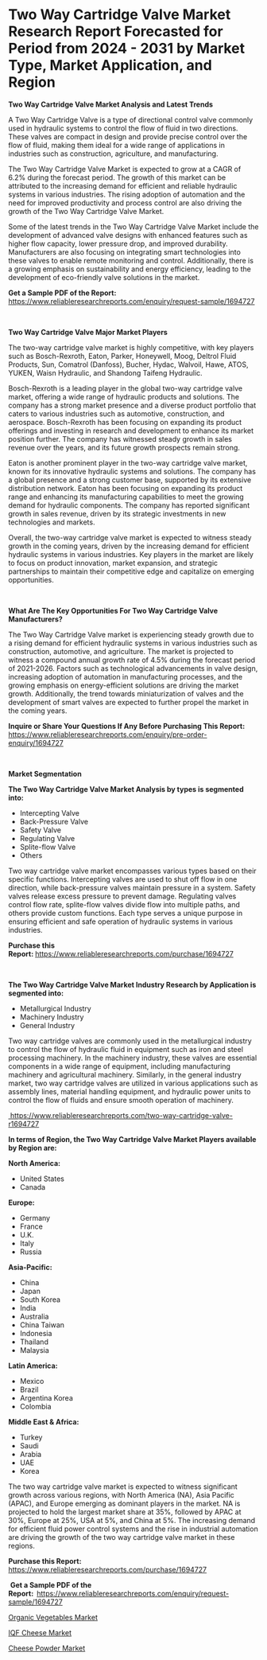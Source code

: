 <p><h1>Two Way Cartridge Valve Market Research Report Forecasted for Period from 2024 -  2031 by Market Type, Market Application, and Region</h1></p><p><strong>Two Way Cartridge Valve Market Analysis and Latest Trends</strong></p>
<p><p>A Two Way Cartridge Valve is a type of directional control valve commonly used in hydraulic systems to control the flow of fluid in two directions. These valves are compact in design and provide precise control over the flow of fluid, making them ideal for a wide range of applications in industries such as construction, agriculture, and manufacturing.</p><p>The Two Way Cartridge Valve Market is expected to grow at a CAGR of 6.2% during the forecast period. The growth of this market can be attributed to the increasing demand for efficient and reliable hydraulic systems in various industries. The rising adoption of automation and the need for improved productivity and process control are also driving the growth of the Two Way Cartridge Valve Market.</p><p>Some of the latest trends in the Two Way Cartridge Valve Market include the development of advanced valve designs with enhanced features such as higher flow capacity, lower pressure drop, and improved durability. Manufacturers are also focusing on integrating smart technologies into these valves to enable remote monitoring and control. Additionally, there is a growing emphasis on sustainability and energy efficiency, leading to the development of eco-friendly valve solutions in the market.</p></p>
<p><strong>Get a Sample PDF of the Report:&nbsp;</strong> <a href="https://www.reliableresearchreports.com/enquiry/request-sample/1694727">https://www.reliableresearchreports.com/enquiry/request-sample/1694727</a></p>
<p>&nbsp;</p>
<p><strong>Two Way Cartridge Valve Major Market Players</strong></p>
<p><p>The two-way cartridge valve market is highly competitive, with key players such as Bosch-Rexroth, Eaton, Parker, Honeywell, Moog, Deltrol Fluid Products, Sun, Comatrol (Danfoss), Bucher, Hydac, Walvoil, Hawe, ATOS, YUKEN, Waisn Hydraulic, and Shandong Taifeng Hydraulic.</p><p>Bosch-Rexroth is a leading player in the global two-way cartridge valve market, offering a wide range of hydraulic products and solutions. The company has a strong market presence and a diverse product portfolio that caters to various industries such as automotive, construction, and aerospace. Bosch-Rexroth has been focusing on expanding its product offerings and investing in research and development to enhance its market position further. The company has witnessed steady growth in sales revenue over the years, and its future growth prospects remain strong.</p><p>Eaton is another prominent player in the two-way cartridge valve market, known for its innovative hydraulic systems and solutions. The company has a global presence and a strong customer base, supported by its extensive distribution network. Eaton has been focusing on expanding its product range and enhancing its manufacturing capabilities to meet the growing demand for hydraulic components. The company has reported significant growth in sales revenue, driven by its strategic investments in new technologies and markets.</p><p>Overall, the two-way cartridge valve market is expected to witness steady growth in the coming years, driven by the increasing demand for efficient hydraulic systems in various industries. Key players in the market are likely to focus on product innovation, market expansion, and strategic partnerships to maintain their competitive edge and capitalize on emerging opportunities.</p></p>
<p>&nbsp;</p>
<p><strong>What Are The Key Opportunities For Two Way Cartridge Valve Manufacturers?</strong></p>
<p><p>The Two Way Cartridge Valve market is experiencing steady growth due to a rising demand for efficient hydraulic systems in various industries such as construction, automotive, and agriculture. The market is projected to witness a compound annual growth rate of 4.5% during the forecast period of 2021-2026. Factors such as technological advancements in valve design, increasing adoption of automation in manufacturing processes, and the growing emphasis on energy-efficient solutions are driving the market growth. Additionally, the trend towards miniaturization of valves and the development of smart valves are expected to further propel the market in the coming years.</p></p>
<p><strong>Inquire or Share Your Questions If Any Before Purchasing This Report:</strong> <a href="https://www.reliableresearchreports.com/enquiry/pre-order-enquiry/1694727">https://www.reliableresearchreports.com/enquiry/pre-order-enquiry/1694727</a></p>
<p>&nbsp;</p>
<p><strong>Market Segmentation</strong></p>
<p><strong>The Two Way Cartridge Valve Market Analysis by types is segmented into:</strong></p>
<p><ul><li>Intercepting Valve</li><li>Back-Pressure Valve</li><li>Safety Valve</li><li>Regulating Valve</li><li>Splite-flow Valve</li><li>Others</li></ul></p>
<p><p>Two way cartridge valve market encompasses various types based on their specific functions. Intercepting valves are used to shut off flow in one direction, while back-pressure valves maintain pressure in a system. Safety valves release excess pressure to prevent damage. Regulating valves control flow rate, splite-flow valves divide flow into multiple paths, and others provide custom functions. Each type serves a unique purpose in ensuring efficient and safe operation of hydraulic systems in various industries.</p></p>
<p><strong>Purchase this Report:&nbsp;</strong><a href="https://www.reliableresearchreports.com/purchase/1694727">https://www.reliableresearchreports.com/purchase/1694727</a></p>
<p>&nbsp;</p>
<p><strong>The Two Way Cartridge Valve Market Industry Research by Application is segmented into:</strong></p>
<p><ul><li>Metallurgical Industry</li><li>Machinery Industry</li><li>General Industry</li></ul></p>
<p><p>Two way cartridge valves are commonly used in the metallurgical industry to control the flow of hydraulic fluid in equipment such as iron and steel processing machinery. In the machinery industry, these valves are essential components in a wide range of equipment, including manufacturing machinery and agricultural machinery. Similarly, in the general industry market, two way cartridge valves are utilized in various applications such as assembly lines, material handling equipment, and hydraulic power units to control the flow of fluids and ensure smooth operation of machinery.</p></p>
<p><a href="https://www.reliableresearchreports.com/two-way-cartridge-valve-r1694727">&nbsp;https://www.reliableresearchreports.com/two-way-cartridge-valve-r1694727</a></p>
<p><strong>In terms of Region, the Two Way Cartridge Valve Market Players available by Region are:</strong></p>
<p>
    <p> <strong> North America: </strong>
        <ul>
            <li>United States</li>
            <li>Canada</li>
        </ul>
        </p> 
    <p> <strong> Europe: </strong>
        <ul>
            <li>Germany</li>
            <li>France</li>
            <li>U.K.</li>
            <li>Italy</li>
            <li>Russia</li>
        </ul>
        </p> 
    <p> <strong> Asia-Pacific: </strong>
        <ul>
            <li>China</li>
            <li>Japan</li>
            <li>South Korea</li>
            <li>India</li>
            <li>Australia</li>
            <li>China Taiwan</li>
            <li>Indonesia</li>
            <li>Thailand</li>
            <li>Malaysia</li>
        </ul>
        </p> 
    <p> <strong> Latin America: </strong>
        <ul>
            <li>Mexico</li>
            <li>Brazil</li>
            <li>Argentina Korea</li>
            <li>Colombia</li>
        </ul>
        </p> 
    <p> <strong> Middle East & Africa: </strong>
        <ul>
            <li>Turkey</li>
            <li>Saudi</li>
            <li>Arabia</li>
            <li>UAE</li>
            <li>Korea</li>
        </ul>
    </p>
    </p>
<p><p>The two way cartridge valve market is expected to witness significant growth across various regions, with North America (NA), Asia Pacific (APAC), and Europe emerging as dominant players in the market. NA is projected to hold the largest market share at 35%, followed by APAC at 30%, Europe at 25%, USA at 5%, and China at 5%. The increasing demand for efficient fluid power control systems and the rise in industrial automation are driving the growth of the two way cartridge valve market in these regions.</p></p>
<p><strong>Purchase this Report: </strong><a href="https://www.reliableresearchreports.com/purchase/1694727">https://www.reliableresearchreports.com/purchase/1694727</a></p>
<p>&nbsp;<strong>Get a Sample PDF of the Report:&nbsp;&nbsp;</strong><a href="https://www.reliableresearchreports.com/enquiry/request-sample/1694727">https://www.reliableresearchreports.com/enquiry/request-sample/1694727</a></p>
<p><strong></strong></p>
<p><p><a href="https://github.com/EveKerluke2023/Market-Research-Report-List-2/blob/main/organic-vegetables-market.md">Organic Vegetables Market</a></p><p><a href="https://github.com/khlifeservices/Market-Research-Report-List-1/blob/main/iqf-cheese-market.md">IQF Cheese Market</a></p><p><a href="https://github.com/msbsaifansami/Market-Research-Report-List-1/blob/main/cheese-powder-market.md">Cheese Powder Market</a></p></p>